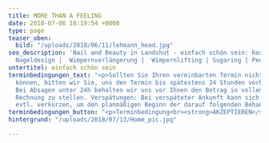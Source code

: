 ```yaml
---
title: MORE THAN A FEELING
date: 2018-07-06 18:19:54 +0000
type: page
teaser_oben:
  bild: "/uploads/2018/06/11/lehmann_head.jpg"
seo_description: 'Nail and Beauty in Landshut - einfach schön sein: Kosmetik | Beauty  |
  Nageldesign |  Wimpernverlängerung |  Wimpernlifting | Sugaring | Pediküre'
untertitel: einfach schön sein
terminbedingungen_text: "<p>Sollten Sie Ihren vereinbarten Termin nicht wahrnehmen
  können, bitten wir Sie, uns den Termin bis spätestens 24 Stunden vorher abzusagen.
  Bei Absagen unter 24h behalten wir uns vor Ihnen den Betrag in vollem Umfang in
  Rechnung zu stellen. Verspätungen: Bei verspäteter Ankunft kann sich die Behandlungszeit
  evtl. verkürzen, um den planmäßigen Beginn der darauf folgenden Behandlung zu gewährleisten.</p>"
terminbedingungen_button: "<p>Terminbedingung<br><strong>AKZEPTIEREN</strong></p>"
hintergrund: "/uploads/2018/07/13/Home_pic.jpg"

---
```

